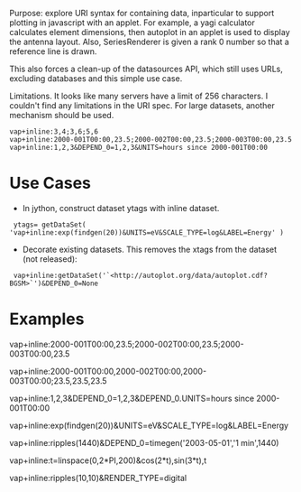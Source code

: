 Purpose: explore URI syntax for containing data, inparticular to support
plotting in javascript with an applet. For example, a yagi calculator
calculates element dimensions, then autoplot in an applet is used to
display the antenna layout. Also, SeriesRenderer is given a rank 0
number so that a reference line is drawn.

This also forces a clean-up of the datasources API, which still uses
URLs, excluding databases and this simple use case.

Limitations. It looks like many servers have a limit of 256 characters.
I couldn't find any limitations in the URI spec. For large datasets,
another mechanism should be used.

```
vap+inline:3,4;3,6;5,6
vap+inline:2000-001T00:00,23.5;2000-002T00:00,23.5;2000-003T00:00,23.5
vap+inline:1,2,3&DEPEND_0=1,2,3&UNITS=hours since 2000-001T00:00
```

# Use Cases

  - In jython, construct dataset ytags with inline dataset.

```
 ytags= getDataSet( 'vap+inline:exp(findgen(20))&UNITS=eV&SCALE_TYPE=log&LABEL=Energy' )
```

  - Decorate existing datasets. This removes the xtags from the dataset
    (not released):

```
 vap+inline:getDataSet('`<http://autoplot.org/data/autoplot.cdf?BGSM>`')&DEPEND_0=None
```

# Examples

vap+inline:2000-001T00:00,23.5;2000-002T00:00,23.5;2000-003T00:00,23.5

vap+inline:2000-001T00:00,2000-002T00:00,2000-003T00:00;23.5,23.5,23.5

vap+inline:1,2,3\&DEPEND\_0=1,2,3\&DEPEND\_0.UNITS=hours since
2000-001T00:00

vap+inline:exp(findgen(20))\&UNITS=eV\&SCALE\_TYPE=log\&LABEL=Energy

vap+inline:ripples(1440)\&DEPEND\_0=timegen('2003-05-01','1 min',1440)

vap+inline:t=linspace(0,2\*PI,200)\&cos(2\*t),sin(3\*t),t

vap+inline:ripples(10,10)\&RENDER\_TYPE=digital

